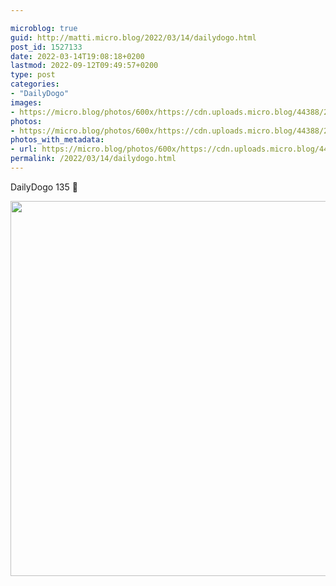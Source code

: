 ```yaml
---

microblog: true
guid: http://matti.micro.blog/2022/03/14/dailydogo.html
post_id: 1527133
date: 2022-03-14T19:08:18+0200
lastmod: 2022-09-12T09:49:57+0200
type: post
categories:
- "DailyDogo"
images:
- https://micro.blog/photos/600x/https://cdn.uploads.micro.blog/44388/2022/e7b6ab4f70.jpg
photos:
- https://micro.blog/photos/600x/https://cdn.uploads.micro.blog/44388/2022/e7b6ab4f70.jpg
photos_with_metadata:
- url: https://micro.blog/photos/600x/https://cdn.uploads.micro.blog/44388/2022/e7b6ab4f70.jpg
permalink: /2022/03/14/dailydogo.html
---
```

DailyDogo 135 🐶

<img src="/media/uploads/2022/e7b6ab4f70.jpg" width="600" height="600" alt="" />
